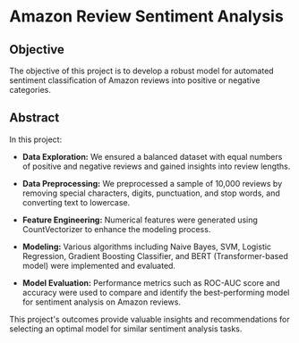 # Amazon Review Sentiment Analysis

## Objective
The objective of this project is to develop a robust model for automated sentiment classification of Amazon reviews into positive or negative categories.

## Abstract
In this project:

- **Data Exploration:** We ensured a balanced dataset with equal numbers of positive and negative reviews and gained insights into review lengths.
  
- **Data Preprocessing:** We preprocessed a sample of 10,000 reviews by removing special characters, digits, punctuation, and stop words, and converting text to lowercase.
  
- **Feature Engineering:** Numerical features were generated using CountVectorizer to enhance the modeling process.
  
- **Modeling:** Various algorithms including Naive Bayes, SVM, Logistic Regression, Gradient Boosting Classifier, and BERT (Transformer-based model) were implemented and evaluated.
  
- **Model Evaluation:** Performance metrics such as ROC-AUC score and accuracy were used to compare and identify the best-performing model for sentiment analysis on Amazon reviews.

This project's outcomes provide valuable insights and recommendations for selecting an optimal model for similar sentiment analysis tasks.
